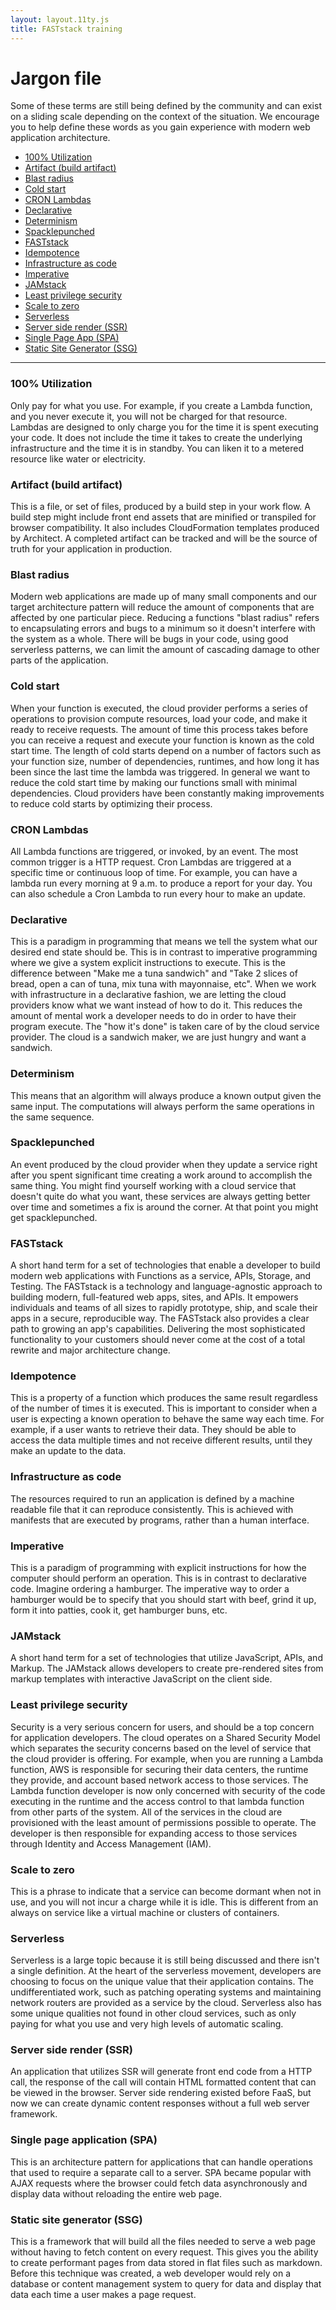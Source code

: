 ```yaml
---
layout: layout.11ty.js
title: FASTstack training
---
```


# Jargon file

Some of these terms are still being defined by the community and can exist on a sliding scale depending on the context of the situation. We encourage you to help define these words as you gain experience with modern web application architecture. 

- <a href=#100-util>100% Utilization</a>
- <a href=#artifact>Artifact (build artifact)</a>
- <a href=#blast-radius>Blast radius</a>
- <a href=#cold-start>Cold start</a>
- <a href=#cron-lambdas>CRON Lambdas</a>
- <a href=#declarative>Declarative</a>
- <a href=#determinism>Determinism</a>
- <a href=#spacklepunched>Spacklepunched</a>
- <a href=#faststack>FASTstack</a>
- <a href=#idempotence>Idempotence </a>
- <a href=#infrastructure-as-code>Infrastructure as code</a>
- <a href=#imperative>Imperative</a>
- <a href=#jamstack>JAMstack</a>
- <a href=#least-privilege-security>Least privilege security</a>
- <a href=#scale-to-zero>Scale to zero</a>
- <a href=#serverless>Serverless</a>
- <a href=#server-side-render>Server side render (SSR)</a>
- <a href=#single-page-application>Single Page App (SPA)</a>
- <a href=#static-site-generator>Static Site Generator (SSG)</a>

---

<h3 id=100-util>100% Utilization</h3>

Only pay for what you use. For example, if you create a Lambda function, and you never execute it, you will not be charged for that resource. Lambdas are designed to only charge you for the time it is spent executing your code. It does not include the time it takes to create the underlying infrastructure and the time it is in standby. You can liken it to a metered resource like water or electricity. 

<h3 id=artifact>Artifact (build artifact)</h3>

This is a file, or set of files, produced by a build step in your work flow. A build step might include front end assets that are minified or transpiled for browser compatibility. It also includes CloudFormation templates produced by Architect. A completed artifact can be tracked and will be the source of truth for your application in production. 

<h3 id=blast-radius>Blast radius</h3>

Modern web applications are made up of many small components and our target architecture pattern will reduce the amount of components that are affected by one particular piece. Reducing a functions "blast radius" refers to encapsulating errors and bugs to a minimum so it doesn't interfere with the system as a whole. There will be bugs in your code, using good serverless patterns, we can limit the amount of cascading damage to other parts of the application. 

<h3 id=cold-start>Cold start</h3>

When your function is executed, the cloud provider performs a series of operations to provision compute resources, load your code, and make it ready to receive requests. The amount of time this process takes before you can receive a request and execute your function is known as the cold start time. The length of cold starts depend on a number of factors such as your function size, number of dependencies, runtimes, and how long it has been since the last time the lambda was triggered. In general we want to reduce the cold start time by making our functions small with minimal dependencies. Cloud providers have been constantly making improvements to reduce cold starts by optimizing their process. 

<h3 id=cron-lambdas>CRON Lambdas</h3>

All Lambda functions are triggered, or invoked, by an event. The most common trigger is a HTTP request. Cron Lambdas are triggered at a specific time or continuous loop of time. For example, you can have a lambda run every morning at 9 a.m. to produce a report for your day. You can also schedule a Cron Lambda to run every hour to make an update.

<h3 id=declarative>Declarative</h3>

This is a paradigm in programming that means we tell the system what our desired end state should be. This is in contrast to imperative programming where we give a system explicit instructions to execute. This is the difference between "Make me a tuna sandwich" and "Take 2 slices of bread, open a can of tuna, mix tuna with mayonnaise, etc". When we work with infrastructure in a declarative fashion, we are letting the cloud providers know what we want instead of how to do it. This reduces the amount of mental work a developer needs to do in order to have their program execute. The "how it's done" is taken care of by the cloud service provider. The cloud is a sandwich maker, we are just hungry and want a sandwich. 

<h3 id=determinism>Determinism</h3>

This means that an algorithm will always produce a known output given the same input. The computations will always perform the same operations in the same sequence. 

<h3 id=spacklepunched>Spacklepunched</h3>
An event produced by the cloud provider when they update a service right after you spent significant time creating a work around to accomplish the same thing. You might find yourself working with a cloud service that doesn't quite do what you want, these services are always getting better over time and sometimes a fix is around the corner. At that point you might get spacklepunched. 

<h3 id=faststack>FASTstack</h3>

A short hand term for a set of technologies that enable a developer to build modern web applications with Functions as a service, APIs, Storage, and Testing. The FASTstack is a technology and language-agnostic approach to building modern, full-featured web apps, sites, and APIs. It empowers individuals and teams of all sizes to rapidly prototype, ship, and scale their apps in a secure, reproducible way. The FASTstack also provides a clear path to growing an app's capabilities. Delivering the most sophisticated functionality to your customers should never come at the cost of a total rewrite and major architecture change.

<h3 id=idempotence>Idempotence</h3>

This is a property of a function which produces the same result regardless of the number of times it is executed. This is important to consider when a user is expecting a known operation to behave the same way each time. For example, if a user wants to retrieve their data. They should be able to access the data multiple times and not receive different results, until they make an update to the data. 

<h3 id=infrastructure-as-code>Infrastructure as code</h3>

The resources required to run an application is defined by a machine readable file that it can reproduce consistently. This is achieved with manifests that are executed by programs, rather than a human interface. 

<h3 id=imperative>Imperative</h3>

This is a paradigm of programming with explicit instructions for how the computer should perform an operation. This is in contrast to declarative code. Imagine ordering a hamburger. The imperative way to order a hamburger would be to specify that you should start with beef, grind it up, form it into patties, cook it, get hamburger buns, etc. 

<h3 id=jamstack>JAMstack</h3>

A short hand term for a set of technologies that utilize JavaScript, APIs, and Markup. The JAMstack allows developers to create pre-rendered sites from markup templates with interactive JavaScript on the client side. 

<h3 id=least-privilege-security>Least privilege security</h3>

Security is a very serious concern for users, and should be a top concern for application developers. The cloud operates on a Shared Security Model which separates the security concerns based on the level of service that the cloud provider is offering. For example, when you are running a Lambda function, AWS is responsible for securing their data centers, the runtime they provide, and account based network access to those services. The Lambda function developer is now only concerned with security of the code executing in the runtime and the access control to that lambda function from other parts of the system. All of the services in the cloud are provisioned with the least amount of permissions possible to operate. The developer is then responsible for expanding access to those services through Identity and Access Management (IAM). 


<h3 id=scale-to-zero>Scale to zero</h3>

This is a phrase to indicate that a service can become dormant when not in use, and you will not incur a charge while it is idle. This is different from an always on service like a virtual machine or clusters of containers. 

<h3 id=serverless>Serverless</h3>

Serverless is a large topic because it is still being discussed and there isn't a single definition. At the heart of the serverless movement, developers are choosing to focus on the unique value that their application contains. The undifferentiated work, such as patching operating systems and maintaining network routers are provided as a service by the cloud. Serverless also has some unique qualities not found in other cloud services, such as only paying for what you use and very high levels of automatic scaling.

<h3 id=server-side-render>Server side render (SSR)</h3>

An application that utilizes SSR will generate front end code from a HTTP call, the response of the call will contain HTML formatted content that can be viewed in the browser. Server side rendering existed before FaaS, but now we can create dynamic content responses without a full web server framework. 


<h3 id=single-page-application>Single page application (SPA)</h3>

This is an architecture pattern for applications that can handle operations that used to require a separate call to a server. SPA became popular with AJAX requests where the browser could fetch data asynchronously and display data without reloading the entire web page. 

<h3 id=static-site-generator>Static site generator (SSG)</h3>

This is a framework that will build all the files needed to serve a web page without having to fetch content on every request. This gives you the ability to create performant pages from data stored in flat files such as markdown. Before this technique was created, a web developer would rely on a database or content management system to query for data and display that data each time a user makes a page request. 
